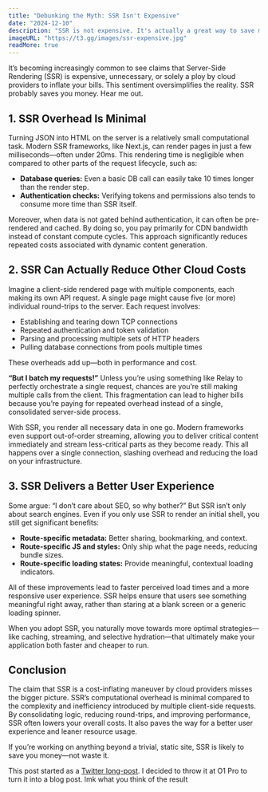 ```yaml
---
title: "Debunking the Myth: SSR Isn't Expensive"
date: "2024-12-10"
description: "SSR is not expensive. It's actually a great way to save money and improve the user experience."
imageURL: "https://t3.gg/images/ssr-expensive.jpg"
readMore: true
---
```


It’s becoming increasingly common to see claims that Server-Side Rendering (SSR) is expensive, unnecessary, or solely a ploy by cloud providers to inflate your bills. This sentiment oversimplifies the reality. SSR probably saves you money. Hear me out.

## 1. SSR Overhead Is Minimal

Turning JSON into HTML on the server is a relatively small computational task. Modern SSR frameworks, like Next.js, can render pages in just a few milliseconds—often under 20ms. This rendering time is negligible when compared to other parts of the request lifecycle, such as:

- **Database queries:** Even a basic DB call can easily take 10 times longer than the render step.
- **Authentication checks:** Verifying tokens and permissions also tends to consume more time than SSR itself.

Moreover, when data is not gated behind authentication, it can often be pre-rendered and cached. By doing so, you pay primarily for CDN bandwidth instead of constant compute cycles. This approach significantly reduces repeated costs associated with dynamic content generation.

## 2. SSR Can Actually Reduce Other Cloud Costs

Imagine a client-side rendered page with multiple components, each making its own API request. A single page might cause five (or more) individual round-trips to the server. Each request involves:

- Establishing and tearing down TCP connections
- Repeated authentication and token validation
- Parsing and processing multiple sets of HTTP headers
- Pulling database connections from pools multiple times

These overheads add up—both in performance and cost.

**“But I batch my requests!”** Unless you’re using something like Relay to perfectly orchestrate a single request, chances are you’re still making multiple calls from the client. This fragmentation can lead to higher bills because you’re paying for repeated overhead instead of a single, consolidated server-side process.

With SSR, you render all necessary data in one go. Modern frameworks even support out-of-order streaming, allowing you to deliver critical content immediately and stream less-critical parts as they become ready. This all happens over a single connection, slashing overhead and reducing the load on your infrastructure.

## 3. SSR Delivers a Better User Experience

Some argue: “I don’t care about SEO, so why bother?” But SSR isn’t only about search engines. Even if you only use SSR to render an initial shell, you still get significant benefits:

- **Route-specific metadata:** Better sharing, bookmarking, and context.
- **Route-specific JS and styles:** Only ship what the page needs, reducing bundle sizes.
- **Route-specific loading states:** Provide meaningful, contextual loading indicators.

All of these improvements lead to faster perceived load times and a more responsive user experience. SSR helps ensure that users see something meaningful right away, rather than staring at a blank screen or a generic loading spinner.

When you adopt SSR, you naturally move towards more optimal strategies—like caching, streaming, and selective hydration—that ultimately make your application both faster and cheaper to run.

## Conclusion

The claim that SSR is a cost-inflating maneuver by cloud providers misses the bigger picture. SSR’s computational overhead is minimal compared to the complexity and inefficiency introduced by multiple client-side requests. By consolidating logic, reducing round-trips, and improving performance, SSR often lowers your overall costs. It also paves the way for a better user experience and leaner resource usage.

If you’re working on anything beyond a trivial, static site, SSR is likely to save you money—not waste it.

This post started as a [Twitter long-post](https://x.com/theo/status/1866671921275998284). I decided to throw it at O1 Pro to turn it into a blog post. lmk what you think of the result
